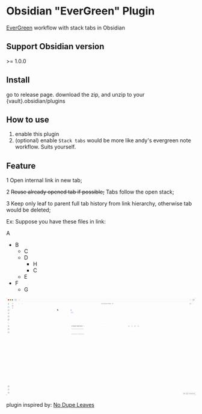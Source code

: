 # Obsidian "EverGreen" Plugin



[EverGreen](https://notes.andymatuschak.org/) workflow with stack tabs in Obsidian 



## Support Obsidian version

\>= 1.0.0



## Install
go to release page.
download the zip, and unzip to your {vault}.obsidian/plugins



## How to use

1. enable this plugin 
2. (optional) enable `Stack tabs` would be more like andy's evergreen note workflow. Suits yourself.

## Feature

1 Open internal link in new tab;

2 ~~Reuse already opened tab if possible;~~  Tabs follow the open stack;

3 Keep only leaf to parent full tab history from link hierarchy, otherwise tab would be deleted;

Ex: Suppose you have these files in link:

A
  - B
    - C
    - D
      - H
      - C
    - E
  - F
    - G

![demo](./images/demo.gif)





 

plugin inspired by: [No Dupe Leaves](https://github.com/scambier/obsidian-no-dupe-leaves)

 



